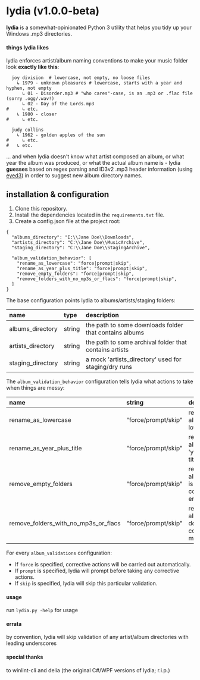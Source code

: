 # lydia (v1.0.0-beta)

**lydia** is a somewhat-opinionated Python 3 utility that helps you tidy up your Windows .mp3 directories.
 
#### things lydia likes

lydia enforces artist/album naming conventions to make your music folder look **exactly like this**:

```properties
  joy division  # lowercase, not empty, no loose files
    ↳ 1979 - unknown pleasures # lowercase, starts with a year and hyphen, not empty
      ↳ 01 - Disorder.mp3 # "who cares"-case, is an .mp3 or .flac file (sorry .ogg/.wav!)
      ↳ 02 - Day of the Lords.mp3 
#     ↳ etc.
    ↳ 1980 - closer
#     ↳ etc.
    
  judy collins
    ↳ 1962 - golden apples of the sun
#     ↳ etc.
#   ↳ etc.
```

... and when lydia doesn't know what artist composed an album, or what year the album was produced, or what the actual album name is - lydia **guesses** based on regex parsing and ID3v2 .mp3 header information (using [eyed3](http://eyed3.nicfit.net/)) in order to suggest new album directory names.

## installation & configuration

1. Clone this repository.
2. Install the dependencies located in the `requirements.txt` file.
3. Create a config.json file at the project root:

```
{
  "albums_directory": "I:\\Jane Doe\\Downloads",
  "artists_directory": "C:\\Jane Doe\\MusicArchive",
  "staging_directory": "C:\\Jane Doe\\StagingArchive",

  "album_validation_behavior": [
    "rename_as_lowercase": "force|prompt|skip",
    "rename_as_year_plus_title": "force|prompt|skip",
    "remove_empty_folders": "force|prompt|skip",
    "remove_folders_with_no_mp3s_or_flacs": "force|prompt|skip",
  ]
}
```

The base configuration points lydia to albums/artists/staging folders:

| name               | type   | description                                              |
| :----------------  | :----- | :--------------------------------------------            |
| albums_directory   | string | the path to some downloads folder that contains albums   |
| artists_directory  | string | the path to some archival folder that contains artists   |
| staging_directory  | string | a mock 'artists_directory' used for staging/dry runs     |

The `album_validation_behavior` configuration tells lydia what actions to take when things are messy:
 
| name                                  | string              | description                                           |
| :----------------                     | :-----              | :--------------------------------------------         |
| rename_as_lowercase                   | "force/prompt/skip" | renames an album to lowercase                         |
| rename_as_year_plus_title             | "force/prompt/skip" | renames an album to 'year - title' format             |
| remove_empty_folders                  | "force/prompt/skip" | removes an album if it is completely empty            |
| remove_folders_with_no_mp3s_or_flacs  | "force/prompt/skip" | removes an album if it doesn't contain any mp3s/flacs |

For every `album_validations` configuration:

* If `force` is specified, corrective actions will be carried out automatically.
* If `prompt` is specified, lydia will prompt before taking any corrective actions.
* If `skip` is specified, lydia will skip this particular validation.

#### usage

run `lydia.py -help` for usage

#### errata

 by convention, lydia will skip validation of any artist/album directories with leading underscores

#### special thanks

to winlint-cli and delia (the original C#/WPF versions of lydia; r.i.p.)
